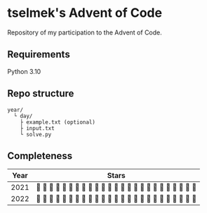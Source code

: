 # tselmek's Advent of Code

Repository of my participation to the Advent of Code.

## Requirements

Python 3.10

## Repo structure

```
year/
  └ day/
    ├ example.txt (optional)
    ├ input.txt
    └ solve.py
```

## Completeness

| Year | Stars                                                                                                                                                                                                                                                                                                                                                                    |
| ---- | ------------------------------------------------------------------------------------------------------------------------------------------------------------------------------------------------------------------------------------------------------------------------------------------------------------------------------------------------------------------------ |
| 2021 | :yellow_heart: :yellow_heart: :yellow_heart: :blue_heart: :yellow_heart: :yellow_heart: :yellow_heart: :black_heart: :yellow_heart: :yellow_heart: :yellow_heart: :black_heart: :yellow_heart: :yellow_heart: :black_heart: :black_heart: :black_heart: :black_heart: :black_heart: :black_heart: :black_heart: :black_heart: :black_heart: :yellow_heart: :black_heart: |
| 2022 | :yellow_heart: :yellow_heart: :yellow_heart: :yellow_heart: :black_heart: :black_heart: :black_heart: :black_heart: :black_heart: :black_heart: :black_heart: :black_heart: :black_heart: :black_heart: :black_heart: :black_heart: :black_heart: :black_heart: :black_heart: :black_heart: :black_heart: :black_heart: :black_heart: :black_heart: :black_heart:        |
